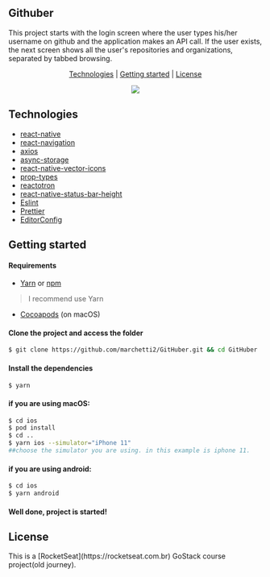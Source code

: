 <h2>Githuber</h2>

This project starts with the login screen where the user types his/her username on github and the application makes an API call. If the user exists, the next screen shows all the user's repositories and organizations, separated by tabbed browsing.

<p align="center">
 <a href="#technologies">Technologies</a> | <a href="#started">Getting started</a> | <a href="#license">License</a>
</p>

<p align="center">
  <img src="https://media.giphy.com/media/cGzQEokvcSKqhmZPED/giphy.gif">
</p>

<h2 id="technologies">Technologies</h2>

- [react-native](https://reactnative.dev)
- [react-navigation](https://reactnavigation.org)
- [axios](https://github.com/axios/axios)
- [async-storage](https://github.com/react-native-async-storage/async-storage)
- [react-native-vector-icons](https://github.com/oblador/react-native-vector-icons)
- [prop-types](https://github.com/facebook/prop-types)
- [reactotron](https://github.com/infinitered/reactotron)
- [react-native-status-bar-height](https://github.com/ovr/react-native-status-bar-height)
- [Eslint](https://eslint.org/)
- [Prettier](https://prettier.io/)
- [EditorConfig](https://editorconfig.org/)

<h2 id="started">Getting started</h2>

<h4>Requirements</h4>

- [Yarn](https://classic.yarnpkg.com/) or [npm](https://www.npmjs.com/)

> I recommend use Yarn

- [Cocoapods](https://cocoapods.org) (on macOS)

<h4>Clone the project and access the folder</h4>

```bash
$ git clone https://github.com/marchetti2/GitHuber.git && cd GitHuber
```
<h4>Install the dependencies</h4>

```bash
$ yarn
```
<h4>if you are using macOS:</h4>

```bash
$ cd ios
$ pod install 
$ cd ..
$ yarn ios --simulator="iPhone 11"  
##choose the simulator you are using. in this example is iphone 11.
```
<h4>if you are using android:</h4>

```bash
$ cd ios
$ yarn android
```
<h4>Well done, project is started!</h4>

<h2 id="license">License</h2>
This is a [RocketSeat](https://rocketseat.com.br) GoStack course project(old journey).

